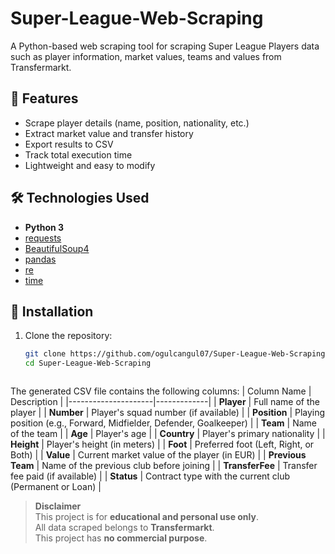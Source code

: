 # Super-League-Web-Scraping
A Python-based web scraping tool for scraping Super League Players data such as player information, market values, teams and values from Transfermarkt.

## 📌 Features
- Scrape player details (name, position, nationality, etc.)
- Extract market value and transfer history
- Export results to CSV
- Track total execution time
- Lightweight and easy to modify

## 🛠️ Technologies Used
- **Python 3**
- [requests](https://docs.python-requests.org/)
- [BeautifulSoup4](https://www.crummy.com/software/BeautifulSoup/bs4/doc/)
- [pandas](https://pandas.pydata.org/)
- [re](https://docs.python.org/3/library/re.html)
- [time](https://docs.python.org/3/library/time.html)

## 🚀 Installation
1. Clone the repository:
   ```bash
   git clone https://github.com/ogulcangul07/Super-League-Web-Scraping.git
   cd Super-League-Web-Scraping


   
The generated CSV file contains the following columns:
| Column Name         | Description |
|---------------------|-------------|
| **Player**          | Full name of the player |
| **Number**          | Player's squad number (if available) |
| **Position**        | Playing position (e.g., Forward, Midfielder, Defender, Goalkeeper) |
| **Team**            | Name of the team |
| **Age**             | Player's age |
| **Country**         | Player's primary nationality |
| **Height**          | Player's height (in meters) |
| **Foot**            | Preferred foot (Left, Right, or Both) |
| **Value**           | Current market value of the player (in EUR) |
| **Previous Team**   | Name of the previous club before joining |
| **TransferFee**     | Transfer fee paid (if available) |
| **Status**          | Contract type with the current club (Permanent or Loan) |

> **Disclaimer**  
> This project is for **educational and personal use only**.  
> All data scraped belongs to **Transfermarkt**.  
> This project has **no commercial purpose**.
